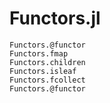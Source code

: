# Functors.jl

```@docs
Functors.@functor
Functors.fmap
Functors.children
Functors.isleaf
Functors.fcollect
Functors.@functor
```
